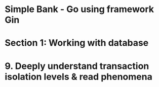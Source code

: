 # Simple Bank - Go using framework Gin

# Section 1: Working with database

# 9. Deeply understand transaction isolation levels & read phenomena
